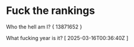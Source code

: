 # Fuck the rankings

Who the hell am I?
{ 13871652 }

What fucking year is it?
[ 2025-03-16T00:36:40Z ]
